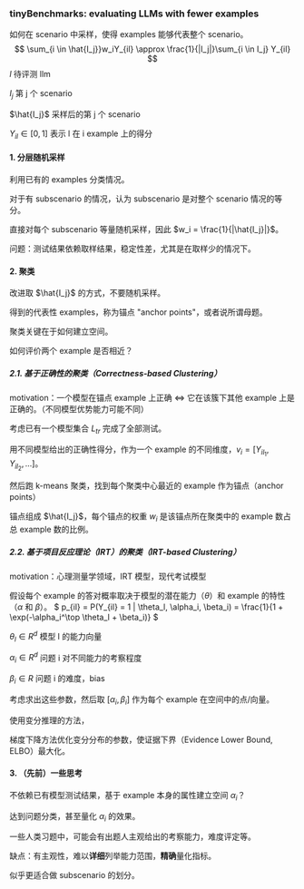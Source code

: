 ### **tinyBenchmarks: evaluating LLMs with fewer examples**

如何在 scenario 中采样，使得 examples 能够代表整个 scenario。
$$
\sum_{i \in \hat{I_j}}w_iY_{il} \approx \frac{1}{|I_j|}\sum_{i \in I_j} Y_{il}
$$
$l$ 待评测 llm

$I_j$ 第 j 个 scenario

$\hat{I_j}$ 采样后的第 j 个 scenario

$Y_{il} \in [0,1]$ 表示 l 在 i example 上的得分

#### 1. 分层随机采样

利用已有的 examples 分类情况。

对于有 subscenario 的情况，认为 subscenario 是对整个 scenario 情况的等分。

直接对每个 subscenario 等量随机采样，因此 $w_i = \frac{1}{|\hat{I_j}|}$。

问题：测试结果依赖取样结果，稳定性差，尤其是在取样少的情况下。

#### 2. 聚类

改进取 $\hat{I_j}$ 的方式，不要随机采样。

得到的代表性 examples，称为锚点 "anchor points"，或者说所谓母题。

聚类关键在于如何建立空间。

如何评价两个 example 是否相近？

##### 2.1. 基于正确性的聚类（Correctness-based Clustering）
motivation：一个模型在锚点 example 上正确 $\iff$ 它在该簇下其他 example 上是正确的。（不同模型优势能力可能不同）

考虑已有一个模型集合 $L_{tr}$ 完成了全部测试。

用不同模型给出的正确性得分，作为一个 example 的不同维度，$v_i=[Y_{i{l_1}},Y_{i{l_2}},...]$。

然后跑 k-means 聚类，找到每个聚类中心最近的 example 作为锚点（anchor points）

锚点组成 $\hat{I_j}$，每个锚点的权重 $w_i$ 是该锚点所在聚类中的 example 数占总 example 数的比例。

##### 2.2. 基于项目反应理论（IRT）的聚类（IRT-based Clustering）
motivation：心理测量学领域，IRT 模型，现代考试模型

假设每个 example 的答对概率取决于模型的潜在能力（$\theta$）和 example 的特性（$\alpha$ 和 $\beta$）。
$ p_{il} = P(Y_{il} = 1 | \theta_l, \alpha_i, \beta_i) = \frac{1}{1 + \exp(-\alpha_i^\top \theta_l + \beta_i)} $

$\theta_l \in R^d$ 模型 l 的能力向量

$\alpha_i \in R^d$ 问题 i 对不同能力的考察程度

$\beta_i \in R$ 问题 i 的难度，bias

考虑求出这些参数，然后取 $[\alpha_i,\beta_i]$ 作为每个 example 在空间中的点/向量。

使用变分推理的方法，

梯度下降方法优化变分分布的参数，使证据下界（Evidence Lower Bound, ELBO）最大化。

#### 3. （先前）一些思考

不依赖已有模型测试结果，基于 example 本身的属性建立空间  $\alpha_i$？

达到问题分类，甚至量化 $\alpha_i$ 的效果。

一些人类习题中，可能会有出题人主观给出的考察能力，难度评定等。

缺点：有主观性，难以**详细**列举能力范围，**精确**量化指标。

似乎更适合做 subscenario 的划分。

